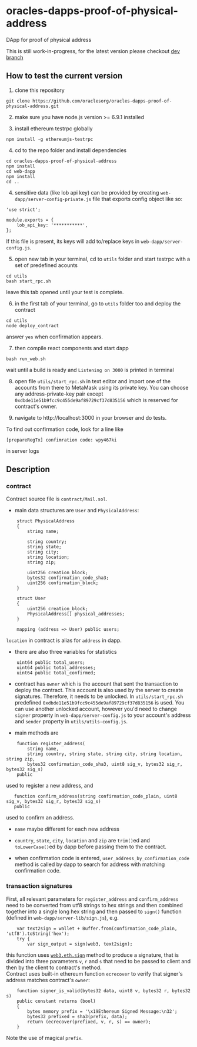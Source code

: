 # oracles-dapps-proof-of-physical-address
DApp for proof of physical address

This is still work-in-progress, for the latest version please checkout [dev branch](https://github.com/oraclesorg/oracles-dapps-proof-of-physical-address/tree/dev)

## How to test the current version
1. clone this repository
```
git clone https://github.com/oraclesorg/oracles-dapps-proof-of-physical-address.git
```

2. make sure you have node.js version >= 6.9.1 installed

3. install ethereum testrpc globally
```
npm install -g ethereumjs-testrpc
```

4. cd to the repo folder and install dependencies
```
cd oracles-dapps-proof-of-physical-address
npm install
cd web-dapp
npm install
cd ..
```

4. sensitive data (like lob api key) can be provided by creating `web-dapp/server-config-private.js` file that exports config object like so:
```
'use strict';

module.exports = {
    lob_api_key: '***********',
};
```
If this file is present, its keys will add to/replace keys in `web-dapp/server-config.js`.

5. open new tab in your terminal, cd to `utils` folder and start testrpc with a set of predefined acounts
```
cd utils
bash start_rpc.sh
```
leave this tab opened until your test is complete.

6. in the first tab of your terminal, go to `utils` folder too and deploy the contract
```
cd utils
node deploy_contract
```
answer `yes` when confirmation appears.

7. then compile react components and start dapp
```
bash run_web.sh
```
wait until a build is ready and `Listening on 3000` is printed in terminal

8. open file `utils/start_rpc.sh` in text editor and import one of the accounts from there to MetaMask using its private key. You can choose any address-private-key pair except `0xdbde11e51b9fcc9c455de9af89729cf37d835156` which is reserved for contract's owner.

9. navigate to http://localhost:3000 in your browser and do tests.

To find out confirmation code, look for a line like
```
[prepareRegTx] confimration code: wpy467ki
```
in server logs

## Description
### contract
Contract source file is `contract/Mail.sol`.
* main data structures are `User` and `PhysicalAddress`:
```
    struct PhysicalAddress
    {
        string name;

        string country;
        string state;
        string city;
        string location;
        string zip;

        uint256 creation_block;
        bytes32 confirmation_code_sha3;
        uint256 confirmation_block;
    }

    struct User
    {
        uint256 creation_block;
        PhysicalAddress[] physical_addresses;
    }

    mapping (address => User) public users;
```

`location` in contract is alias for `address` in dapp.

* there are also three variables for statistics
```
    uint64 public total_users;
    uint64 public total_addresses;
    uint64 public total_confirmed;
```

* contract has `owner` which is the account that sent the transaction to deploy the contract. This account is also used by the server to create signatures. Therefore, it needs to be unlocked. In `utils/start_rpc.sh` predefined `0xdbde11e51b9fcc9c455de9af89729cf37d835156` is used. You can use another unlocked account, however you'd need to change `signer` property in `web-dapp/server-config.js` to your account's address and `sender` property in `utils/utils-config.js`.

* main methods are
```
    function register_address(
        string name,
        string country, string state, string city, string location, string zip,
        bytes32 confirmation_code_sha3, uint8 sig_v, bytes32 sig_r, bytes32 sig_s)
    public
 ```
 used to register a new address, and
 ```
    function confirm_address(string confirmation_code_plain, uint8 sig_v, bytes32 sig_r, bytes32 sig_s)
    public
```
used to confirm an address.  

* `name` maybe different for each new address  

* `country`, `state`, `city`, `location` and `zip` are `trim()`ed and `toLowerCase()`ed by dapp before passing them to the contract.

* when confirmation code is entered, `user_address_by_confirmation_code` method is called by dapp to search for address with matching confirmation code.

### transaction signatures
First, all relevant parameters for `register_address` and `confirm_address` need to be converted from utf8 strings to hex strings and then combined together into a single long hex string and then passed to `sign()` function (defined in `web-dapp/server-lib/sign.js`), e.g.

```
    var text2sign = wallet + Buffer.from(confirmation_code_plain, 'utf8').toString('hex');
    try {
        var sign_output = sign(web3, text2sign);
```
this function uses [`web3.eth.sign`](https://github.com/ethereum/wiki/wiki/JavaScript-API#web3ethsign) method to produce a signature, that is divided into three parameters `v`, `r` and `s` that need to be passed to client and then by the client to contract's method.  
Contract uses built-in ethereum function `ecrecover` to verify that signer's address matches contract's `owner`:
```
    function signer_is_valid(bytes32 data, uint8 v, bytes32 r, bytes32 s)
    public constant returns (bool)
    {
        bytes memory prefix = '\x19Ethereum Signed Message:\n32';
        bytes32 prefixed = sha3(prefix, data);
        return (ecrecover(prefixed, v, r, s) == owner);
    }
```
Note the use of magical `prefix`.
